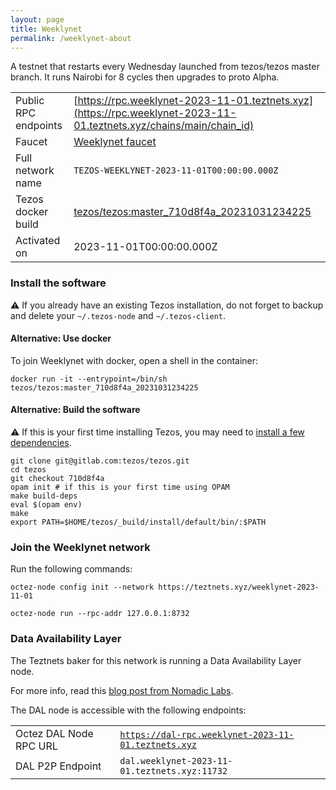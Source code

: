 ```yaml
---
layout: page
title: Weeklynet
permalink: /weeklynet-about
---
```


A testnet that restarts every Wednesday launched from tezos/tezos master branch. It runs Nairobi for 8 cycles then upgrades to proto Alpha.

| | |
|-------|---------------------|
| Public RPC endpoints | [https://rpc.weeklynet-2023-11-01.teztnets.xyz](https://rpc.weeklynet-2023-11-01.teztnets.xyz/chains/main/chain_id)<br/> |
| Faucet | [Weeklynet faucet](https://faucet.weeklynet-2023-11-01.teztnets.xyz) |
| Full network name | `TEZOS-WEEKLYNET-2023-11-01T00:00:00.000Z` |
| Tezos docker build | [tezos/tezos:master_710d8f4a_20231031234225](https://hub.docker.com/r/tezos/tezos/tags?page=1&ordering=last_updated&name=master_710d8f4a_20231031234225) |
| Activated on | 2023-11-01T00:00:00.000Z |





### Install the software

⚠️  If you already have an existing Tezos installation, do not forget to backup and delete your `~/.tezos-node` and `~/.tezos-client`.



#### Alternative: Use docker

To join Weeklynet with docker, open a shell in the container:

```
docker run -it --entrypoint=/bin/sh tezos/tezos:master_710d8f4a_20231031234225
```

#### Alternative: Build the software

⚠️  If this is your first time installing Tezos, you may need to [install a few dependencies](https://tezos.gitlab.io/introduction/howtoget.html#setting-up-the-development-environment-from-scratch).

```
git clone git@gitlab.com:tezos/tezos.git
cd tezos
git checkout 710d8f4a
opam init # if this is your first time using OPAM
make build-deps
eval $(opam env)
make
export PATH=$HOME/tezos/_build/install/default/bin/:$PATH
```

### Join the Weeklynet network

Run the following commands:

```
octez-node config init --network https://teztnets.xyz/weeklynet-2023-11-01

octez-node run --rpc-addr 127.0.0.1:8732
```




### Data Availability Layer

The Teztnets baker for this network is running a Data Availability Layer node.

For more info, read this [blog post from Nomadic Labs](https://research-development.nomadic-labs.com/data-availability-layer-tezos.html).

The DAL node is accessible with the following endpoints:

| | |
|-------|---------------------|
| Octez DAL Node RPC URL | [`https://dal-rpc.weeklynet-2023-11-01.teztnets.xyz`](https://dal-rpc.weeklynet-2023-11-01.teztnets.xyz) |
| DAL P2P Endpoint | `dal.weeklynet-2023-11-01.teztnets.xyz:11732` |




